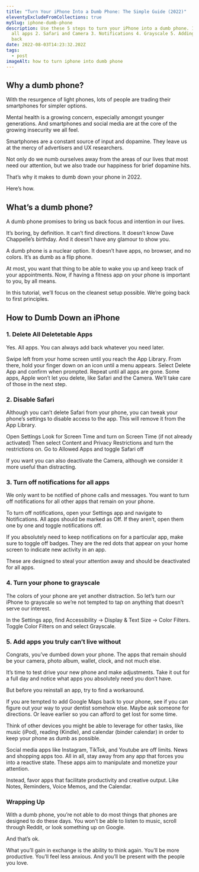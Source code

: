 ```yaml
---
title: "Turn Your iPhone Into a Dumb Phone: The Simple Guide (2022)"
eleventyExcludeFromCollections: true
mySlug: iphone-dumb-phone
description: Use these 5 steps to turn your iPhone into a dumb phone. 1. Delete
  all apps 2. Safari and Camera 3. Notifications 4. Grayscale 5. Adding things
  back
date: 2022-08-03T14:23:32.202Z
tags:
  - post
imageAlt: how to turn iphone into dumb phone
---
```

## Why a dumb phone?

With the resurgence of light phones, lots of people are trading their smartphones for simpler options. 

Mental health is a growing concern, especially amongst younger generations. And smartphones and social media are at the core of the growing insecurity we all feel. 

Smartphones are a constant source of input and dopamine. They leave us at the mercy of advertisers and UX researchers. 

Not only do we numb ourselves away from the areas of our lives that most need our attention, but we also trade our happiness for brief dopamine hits.

That’s why it makes to dumb down your phone in 2022.

Here’s how.

## What’s a dumb phone?

A dumb phone promises to bring us back focus and intention in our lives. 

It’s boring, by definition. It can’t find directions. It doesn’t know Dave Chappelle’s birthday. And it doesn’t have any glamour to show you. 

A dumb phone is a nuclear option. It doesn’t have apps, no browser, and no colors. It’s as dumb as a flip phone.

At most, you want that thing to be able to wake you up and keep track of your appointments. Now, if having a fitness app on your phone is important to you, by all means.

In this tutorial, we’ll focus on the cleanest setup possible. We’re going back to first principles.

## How to Dumb Down an iPhone

### 1. Delete All Deletetable Apps

Yes. All apps. You can always add back whatever you need later.

Swipe left from your home screen until you reach the App Library. From there, hold your finger down on an icon until a menu appears. Select Delete App and confirm when prompted. Repeat until all apps are gone. Some apps, Apple won’t let you delete, like Safari and the Camera. We’ll take care of those in the next step.

### 2. Disable Safari

Although you can’t delete Safari from your phone, you can tweak your phone’s settings to disable access to the app. This will remove it from the App Library.

Open Settings 
Look for Screen Time and turn on Screen Time (if not already activated)
Then select Content and Privacy Restrictions and turn the restrictions on.
Go to Allowed Apps and toggle Safari off

If you want you can also deactivate the Camera, although we consider it more useful than distracting.

### 3. Turn off notifications for all apps

We only want to be notified of phone calls and messages. You want to turn off notifications for all other apps that remain on your phone.

To turn off notifications, open your Settings app and navigate to Notifications. All apps should be marked as Off. If they aren’t, open them one by one and toggle notifications off.

If you absolutely need to keep notifications on for a particular app, make sure to toggle off badges. They are the red dots that appear on your home screen to indicate new activity in an app. 

These are designed to steal your attention away and should be deactivated for all apps.

### 4. Turn your phone to grayscale

The colors of your phone are yet another distraction. So let’s turn our iPhone to grayscale so we’re not tempted to tap on anything that doesn’t serve our interest.

In the Settings app, find Accessibility -> Display & Text Size -> Color Filters.
Toggle Color Filters on and select Grayscale.

### 5. Add apps you truly can’t live without

Congrats, you’ve dumbed down your phone. The apps that remain should be your camera, photo album, wallet, clock, and not much else.

It’s time to test drive your new phone and make adjustments. Take it out for a full day and notice what apps you absolutely need you don’t have.

But before you reinstall an app, try to find a workaround. 

If you are tempted to add Google Maps back to your phone, see if you can figure out your way to your dentist somehow else. Maybe ask someone for directions. Or leave earlier so you can afford to get lost for some time.

Think of other devices you might be able to leverage for other tasks, like music (iPod), reading (Kindle), and calendar (binder calendar) in order to keep your phone as dumb as possible.

Social media apps like Instagram, TikTok, and Youtube are off limits. News and shopping apps too. All in all, stay away from any app that forces you into a reactive state. These apps aim to manipulate and monetize your attention.

Instead, favor apps that facilitate productivity and creative output. Like Notes, Reminders, Voice Memos, and the Calendar.

### Wrapping Up

With a dumb phone, you’re not able to do most things that phones are designed to do these days. You won’t be able to listen to music, scroll through Reddit, or look something up on Google.

And that’s ok.

What you’ll gain in exchange is the ability to think again. You’ll be more productive. You’ll feel less anxious. And you’ll be present with the people you love.